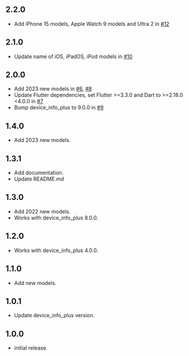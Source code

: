 ## 2.2.0

- Add iPhone 15 models, Apple Watch 9 models and Ultra 2 in [#12](https://github.com/kyle-seongwoo-jun/flutter_apple_product_name/pull/12)

## 2.1.0

- Update name of iOS, iPadOS, iPod models in [#10](https://github.com/kyle-seongwoo-jun/flutter_apple_product_name/pull/10)

## 2.0.0

- Add 2023 new models in [#6](https://github.com/kyle-seongwoo-jun/flutter_apple_product_name/pull/6), [#8](https://github.com/kyle-seongwoo-jun/flutter_apple_product_name/pull/8)
- Update Flutter dependencies, set Flutter >=3.3.0 and Dart to >=2.18.0 <4.0.0 in [#7](https://github.com/kyle-seongwoo-jun/flutter_apple_product_name/pull/7)
- Bump device_info_plus to 9.0.0 in [#9](https://github.com/kyle-seongwoo-jun/flutter_apple_product_name/pull/9)

## 1.4.0

- Add 2023 new models.

## 1.3.1

- Add documentation.
- Update README.md

## 1.3.0

- Add 2022 new models.
- Works with device_info_plus 8.0.0.

## 1.2.0

- Works with device_info_plus 4.0.0.

## 1.1.0

- Add new models.

## 1.0.1

- Update device_info_plus version.

## 1.0.0

- initial release.
